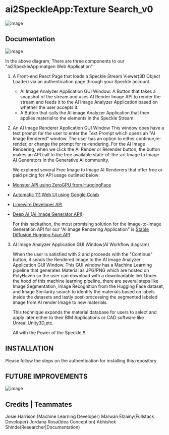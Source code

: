 # ai2SpeckleApp:Texture Search_v0

![image](https://drive.google.com/uc?export=view&id=1WJfsmOxAo_4Xp9vwAxm57CzD5P7SAWsS)

## Documentation

![image](https://drive.google.com/uc?export=view&id=1Fio5xeZT2WQn_UehD37LkC74QGL4vKka)

In the above diagram, There are three components to our "ai2SpeckleApp:matgen Web Application"

1. A Front-end React Page that loads a Speckle Stream Viewer(3D Object Loader) via an authentication page through your Speckle account.
   - AI Image Analyzer Application GUI Window: A Button that takes a snapshot of the stream and uses AI Render Image API to render the stream and feeds it to the AI Image Analyzer Application based on whether the user accepts it.
   - A Button that calls the AI image Analyzer Application that then applies material to the elements in the Speckle Stream.

2. An AI Image Renderer Application GUI Window
   This window does have a text prompt for the user to enter the Text Prompt which opens an "AI Image Rendered" window. The user has an option to either continue,re-render, or change the prompt for re-rendering. 
   For the AI Image Rendering, when we click the AI Render or Rerender button, the button makes an API call to the free available state-of-the-art Image to Image AI Generators in the Generative AI community.
   
   We explored several Free Image to Image AI Renderers that offer free or paid pricing for API usage outlined below: 
- [Monster API using ZeroGPU from HuggingFace](https://developer.monsterapi.ai/reference/post_generate-img2img)
- [Automatic 111 Web UI using Google Colab](https://github.com/AUTOMATIC1111/stable-diffusion-webui)
- [Limewire Developer API](https://developer.limewire.com/image-to-image)
- [Deep AI (Ai Image Generator API)](https://deepai.org/docs)-

  For this hackathon, the most promising solution for the Image-to-Image Generation API for our "AI Image Rendering Application" is:[Stable Diffusion Hugging Face API ](https://huggingface.co/spaces/MykolaL/StableDesign)
  
3. AI Image Analyzer Application GUI Window(AI Workflow diagram)

   When the user is satisfied with 2 and proceeds with the "Continue" button, it sends the Rendered Image to the AI Image Analyzer Application GUI Window.
   This GUI window has a Machine Learning pipeline that generates Material as JPG/PNG which are hosted on PolyHaven so the user can download with a downloadable link
   Under the hood of this machine learning pipeline, there are several steps like Image Segmentation, Image Recognition from the Hugging Face dataset, and Image Similarity search to identify the materials based on labels inside the datasets
   and lastly post-processing the segmented labeled image from AI render Image to new materials.

   This technique expands the material database for users to select and apply later either to their BIM Applications or CAD software like Unreal,Unity3D,etc.

   All with the Power of the Speckle !!

## INSTALLATION 

  Please follow the steps on the authentication for installing this repository
   
## FUTURE IMPROVEMENTS

![image](https://drive.google.com/uc?export=view&id=1mYlxp9jANl7ho2QhP9nc0QpsO52VdFGO)

## Credits | Teammates

Josie Harrison (Machine Learning Developer)
Marwan Elzainy(Fullstack Developer)
Jordana Rosa(Idea Conception)
Abhishek Shinde(Researcher|Documentation)

